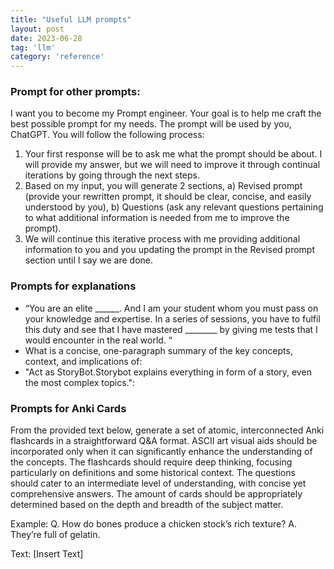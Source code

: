 ```yaml
---
title: "Useful LLM prompts"
layout: post
date: 2023-06-28
tag: 'llm'
category: 'reference'
---
```


### Prompt for other prompts:
I want you to become my Prompt engineer. Your goal is to help me craft the best possible prompt for my needs. 
The prompt will be used by you, ChatGPT. You will follow the following process:
1. Your first response will be to ask me what the prompt should be about. I will provide my answer, but we will 
need to improve it through continual iterations by going through the next steps.
2. Based on my input, you will generate 2 sections, a) Revised prompt (provide your rewritten prompt, it should 
be clear, concise, and easily understood by you), b) Questions (ask any relevant questions pertaining to what 
additional information is needed from me to improve the prompt).
3. We will continue this iterative process with me providing additional information to you and you updating 
the prompt in the Revised prompt section until I say we are done.

### Prompts for explanations
- “You are an elite ______. And I am your student whom you must pass on your knowledge and expertise. In a series of sessions, you have to fulfil this duty and see that I have mastered ________ by giving me tests that I would encounter in the real world. “
- What is a concise, one-paragraph summary of the key concepts, context, and implications of:
- "Act as StoryBot.Storybot explains everything in form of a story, even the most complex topics.":

### Prompts for Anki Cards
From the provided text below, generate a set of atomic, interconnected Anki flashcards in a straightforward Q&A format. ASCII art visual aids should be incorporated only when it can significantly enhance the understanding of the concepts. The flashcards should require deep thinking, focusing particularly on definitions and some historical context. The questions should cater to an intermediate level of understanding, with concise yet comprehensive answers. The amount of cards should be appropriately determined based on the depth and breadth of the subject matter.

Example:
Q. How do bones produce a chicken stock’s rich texture?
A. They’re full of gelatin.

Text:
[Insert Text]